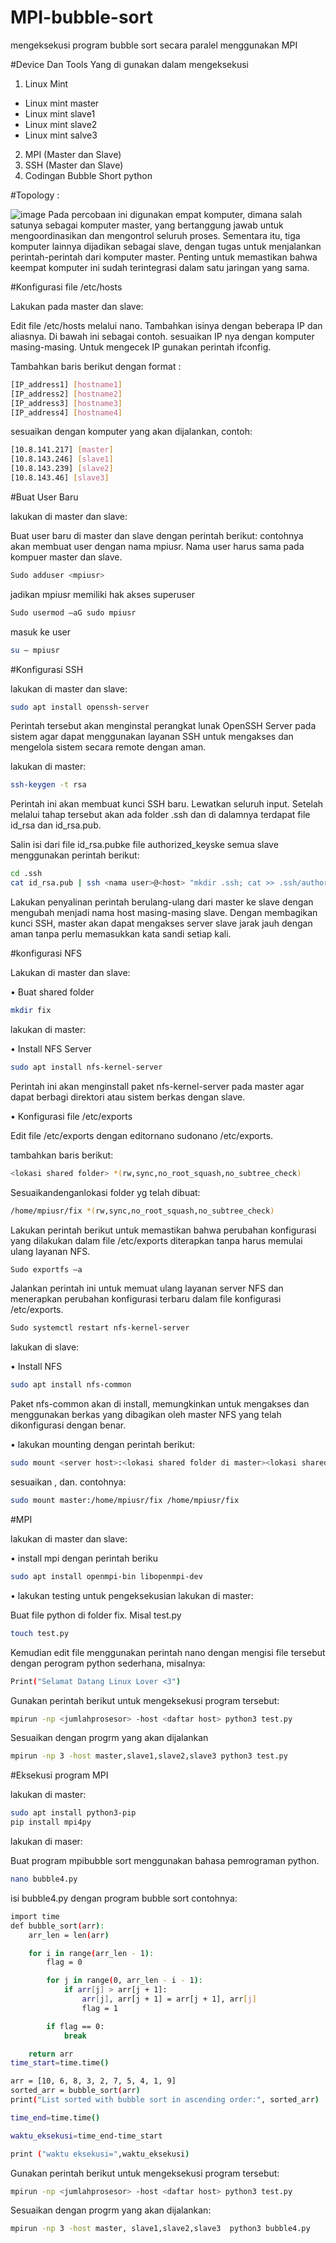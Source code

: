 # MPI-bubble-sort
mengeksekusi program bubble sort secara paralel menggunakan MPI

#Device Dan Tools Yang di gunakan dalam mengeksekusi
1.	Linux Mint
  -	Linux mint master
  -	Linux mint slave1
  -	Linux mint slave2
  -	Linux mint salve3
2.	MPI (Master dan Slave)
3.	SSH (Master dan Slave)
4.	Codingan Bubble Short python

#Topology : 

![image](https://github.com/renn31/MPI-bubble-sort/assets/128461789/75118ea2-a078-42ba-a95e-d0f9d10661f1)
Pada percobaan ini digunakan empat komputer, dimana salah satunya sebagai komputer master, yang bertanggung jawab untuk mengoordinasikan dan mengontrol seluruh proses. Sementara itu, tiga komputer lainnya dijadikan sebagai slave, dengan tugas untuk menjalankan perintah-perintah dari komputer master. Penting untuk memastikan bahwa keempat komputer ini sudah terintegrasi dalam satu jaringan yang sama.	

#Konfigurasi file /etc/hosts

Lakukan pada master dan slave:

Edit file /etc/hosts melalui nano. Tambahkan isinya dengan beberapa IP dan aliasnya. Di bawah ini sebagai contoh. sesuaikan IP nya dengan komputer masing-masing. Untuk mengecek IP gunakan perintah ifconfig.

Tambahkan baris berikut dengan format :

```bash
[IP_address1] [hostname1]
[IP_address2] [hostname2] 
[IP_address3] [hostname3] 
[IP_address4] [hostname4] 
```

sesuaikan dengan komputer yang akan dijalankan, contoh:

```bash
[10.8.141.217] [master]
[10.8.143.246] [slave1] 
[10.8.143.239] [slave2] 
[10.8.143.46] [slave3]
```
#Buat User Baru

lakukan di master dan slave:

Buat user baru di master dan slave dengan perintah berikut: contohnya akan membuat user dengan nama mpiusr. Nama user harus sama pada kompuer master dan slave.

```bash
Sudo adduser <mpiusr>
````
jadikan mpiusr memiliki hak akses superuser

```bash
Sudo usermod –aG sudo mpiusr
```

masuk ke user
```bash
su – mpiusr
```

#Konfigurasi SSH

lakukan di master dan slave:
```bash
sudo apt install openssh-server
```
Perintah tersebut akan menginstal perangkat lunak OpenSSH Server pada sistem agar dapat menggunakan layanan SSH untuk mengakses dan mengelola sistem secara remote dengan aman.

lakukan di master:
```bash
ssh-keygen -t rsa
```
Perintah ini akan membuat kunci SSH baru. Lewatkan seluruh input. Setelah melalui tahap tersebut akan ada folder .ssh dan di dalamnya terdapat file id_rsa dan id_rsa.pub.

Salin isi dari file id_rsa.pubke file authorized_keyske semua slave menggunakan perintah berikut:
```bash
cd .ssh
cat id_rsa.pub | ssh <nama user>@<host> "mkdir .ssh; cat >> .ssh/authorized_keys"
```
Lakukan penyalinan perintah berulang-ulang dari master ke slave dengan mengubah <host>  menjadi nama host masing-masing slave. Dengan membagikan kunci SSH, master akan dapat mengakses server slave jarak jauh dengan aman tanpa perlu memasukkan kata sandi setiap kali.

#konfigurasi NFS

Lakukan di master dan slave:

•	Buat shared folder

```bash
mkdir fix
```

lakukan di master:

•	Install NFS Server
```bash
sudo apt install nfs-kernel-server
```
Perintah ini akan menginstall paket nfs-kernel-server pada master agar dapat berbagi direktori atau sistem berkas dengan slave.

•	Konfigurasi file /etc/exports

Edit file /etc/exports dengan editornano sudonano /etc/exports.

tambahkan baris berikut:
```bash
<lokasi shared folder> *(rw,sync,no_root_squash,no_subtree_check)
```
Sesuaikan<lokasi shared folder>denganlokasi folder yg telah dibuat:
```bash
/home/mpiusr/fix *(rw,sync,no_root_squash,no_subtree_check)
```
Lakukan perintah berikut untuk memastikan bahwa perubahan konfigurasi yang dilakukan dalam file /etc/exports diterapkan tanpa harus memulai ulang layanan NFS.
```bash
Sudo exportfs –a
```
Jalankan perintah ini untuk memuat ulang layanan server NFS dan menerapkan perubahan konfigurasi terbaru dalam file konfigurasi /etc/exports.

```bash
Sudo systemctl restart nfs-kernel-server
```

lakukan di slave:

•	Install NFS 
```bash
sudo apt install nfs-common
```
Paket nfs-common akan di install, memungkinkan untuk mengakses dan menggunakan berkas yang dibagikan oleh master NFS yang telah dikonfigurasi dengan benar.

•	lakukan mounting dengan perintah berikut:

```bash
sudo mount <server host>:<lokasi shared folder di master><lokasi shared folder di slave>
```
sesuaikan <server host>, <lokasi shared folder di master> dan<lokasi shared folder di slave>. contohnya:
```bash
sudo mount master:/home/mpiusr/fix /home/mpiusr/fix
```

#MPI

lakukan di master dan slave:

•	install mpi dengan perintah beriku
```bash
sudo apt install openmpi-bin libopenmpi-dev
```

•	lakukan testing untuk pengeksekusian
lakukan di master:

Buat file python di folder fix. Misal test.py
```bash
touch test.py
```
Kemudian edit file menggunakan perintah nano dengan mengisi file tersebut dengan perogram python sederhana, misalnya:
```bash
Print("Selamat Datang Linux Lover <3")
```
Gunakan perintah berikut untuk mengeksekusi program tersebut:
```bash
mpirun -np <jumlahprosesor> -host <daftar host> python3 test.py
```
Sesuaikan dengan progrm yang akan dijalankan
```bash
mpirun -np 3 -host master,slave1,slave2,slave3 python3 test.py
```

#Eksekusi program MPI

lakukan di master:
```bash
sudo apt install python3-pip
pip install mpi4py
```

lakukan di maser:

Buat program mpibubble sort menggunakan bahasa pemrograman python.
```bash
nano bubble4.py
```
isi bubble4.py dengan program bubble sort contohnya:

```bash
import time
def bubble_sort(arr):
    arr_len = len(arr)

    for i in range(arr_len - 1):
        flag = 0

        for j in range(0, arr_len - i - 1):
            if arr[j] > arr[j + 1]:
                arr[j], arr[j + 1] = arr[j + 1], arr[j]
                flag = 1

        if flag == 0:
            break

    return arr
time_start=time.time()

arr = [10, 6, 8, 3, 2, 7, 5, 4, 1, 9]
sorted_arr = bubble_sort(arr)
print("List sorted with bubble sort in ascending order:", sorted_arr)

time_end=time.time()

waktu_eksekusi=time_end-time_start

print ("waktu eksekusi=",waktu_eksekusi)
```

Gunakan perintah berikut untuk mengeksekusi program tersebut:
```bash
mpirun -np <jumlahprosesor> -host <daftar host> python3 test.py
```
Sesuaikan dengan progrm yang akan dijalankan:
```bash
mpirun -np 3 -host master, slave1,slave2,slave3  python3 bubble4.py
```


